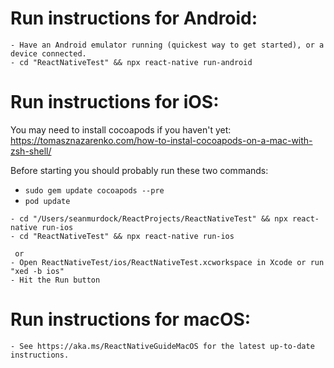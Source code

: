   # Run instructions for Android:
    - Have an Android emulator running (quickest way to get started), or a device connected.
    - cd "ReactNativeTest" && npx react-native run-android
  
 # Run instructions for iOS:
You may need to install cocoapods if you haven't yet: https://tomasznazarenko.com/how-to-instal-cocoapods-on-a-mac-with-zsh-shell/

Before starting you should probably run these two commands:
   - `sudo gem update cocoapods --pre`
   - `pod update`

    - cd "/Users/seanmurdock/ReactProjects/ReactNativeTest" && npx react-native run-ios
    - cd "ReactNativeTest" && npx react-native run-ios

     or
    - Open ReactNativeTest/ios/ReactNativeTest.xcworkspace in Xcode or run "xed -b ios"
    - Hit the Run button
    
 # Run instructions for macOS:
    - See https://aka.ms/ReactNativeGuideMacOS for the latest up-to-date instructions.
